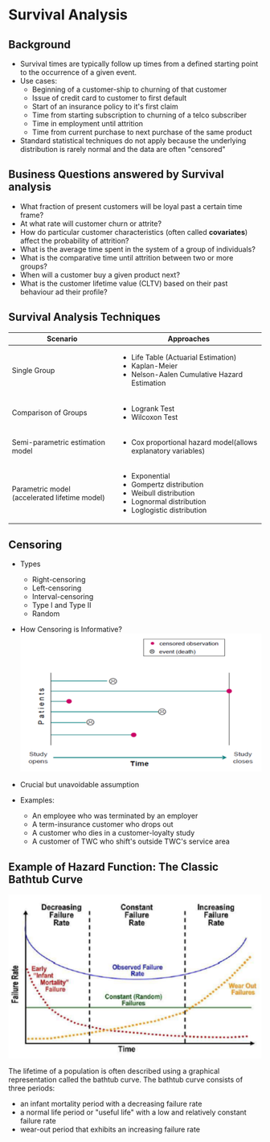 # Survival Analysis

## Background

- Survival times are typically follow up times from a defined starting point to the occurrence of a given event.
- Use cases:
  - Beginning of a customer-ship to churning of that customer
  - Issue of credit card to customer to first default
  - Start of an insurance policy to it's first claim
  - Time from starting subscription to churning of a telco subscriber
  - Time in employment until attrition
  - Time from current purchase to next purchase of the same product
- Standard statistical techniques do not apply because the underlying distribution is rarely normal and the data are often "censored"

## Business Questions answered by Survival analysis

- What fraction of present customers will be loyal past a certain time frame?
- At what rate will customer churn or attrite?
- How do particular customer characteristics (often called **covariates**) affect the probability of attrition?
- What is the average time spent in the system of a group of individuals?
- What is the comparative time until attrition between two or more groups?
- When will a customer buy a given product next?
- What is the customer lifetime value (CLTV) based on their past behaviour ad their profile?

## Survival Analysis Techniques

Scenario   | Approaches
-----------|-------------
Single Group | <ul><li>Life Table (Actuarial Estimation)<li>Kaplan-Meier<li>Nelson-Aalen Cumulative Hazard Estimation</ul>
Comparison of Groups | <ul><li>Logrank Test<li>Wilcoxon Test</ul>
Semi-parametric estimation model | <ul><li>Cox proportional hazard model(allows explanatory variables)</ul>
Parametric model (accelerated lifetime model) | <ul><li>Exponential<li>Gompertz distribution<li>Weibull distribution<li>Lognormal distribution<li>Loglogistic distribution</ul>

## Censoring

- Types 
  - Right-censoring
  - Left-censoring
  - Interval-censoring
  - Type I and Type II
  - Random

- How Censoring is Informative?
![Illustration of Censored Data from Balavarca](/figure/SampleCensoredData_From_Balavarca.png)

- Crucial but unavoidable assumption
- Examples:
  - An employee who was terminated by an employer
  - A term-insurance customer who drops out 
  - A customer who dies in a customer-loyalty study
  - A customer of TWC who shift's outside TWC's service area
  
## Example of Hazard Function: The Classic Bathtub Curve

![The Classic Bathtub Curve](/figure/TheClassicBathtubCurve.png)

The lifetime of a population is often described using a graphical representation called the bathtub curve. The bathtub curve consists of three periods:
- an infant mortality period with a decreasing failure rate
- a normal life period or "useful life" with a low and relatively constant failure rate
- wear-out period that exhibits an increasing failure rate
